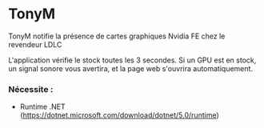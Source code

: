 # TonyM
TonyM notifie la présence de cartes graphiques Nvidia FE chez le revendeur LDLC

L'application vérifie le stock toutes les 3 secondes. 
Si un GPU est en stock, un signal sonore vous avertira, et la page web s'ouvrira automatiquement.

### Nécessite :
 * Runtime .NET (https://dotnet.microsoft.com/download/dotnet/5.0/runtime)
